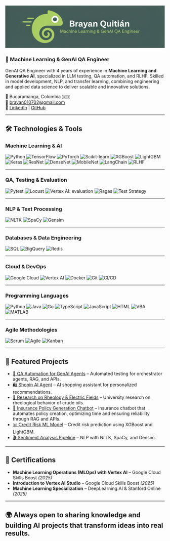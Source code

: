 <p align="center">
  <img src="banner/banner.png" alt="Banner" />
</p>

### 🚀 Machine Learning & GenAI QA Engineer   

GenAI QA Engineer with 4 years of experience in **Machine Learning and Generative AI**, specialized in LLM testing, QA automation, and RLHF. Skilled in model development, NLP, and transfer learning, combining engineering and applied data science to deliver scalable and innovative solutions.  

📍 Bucaramanga, Colombia 🇨🇴  
📧 brayan010702@gmail.com  
🔗 [LinkedIn](https://www.linkedin.com/in/brayan010702/) | [GitHub](https://github.com/Brayan010702)  

---

## 🛠️ Technologies & Tools  

### Machine Learning & AI  
![Python](https://img.shields.io/badge/Python-3776AB?style=flat&logo=python&logoColor=white) ![TensorFlow](https://img.shields.io/badge/TensorFlow-FF6F00?style=flat&logo=tensorflow&logoColor=white) ![PyTorch](https://img.shields.io/badge/PyTorch-EE4C2C?style=flat&logo=pytorch&logoColor=white) ![Scikit-learn](https://img.shields.io/badge/Scikit--learn-F7931E?style=flat&logo=scikit-learn&logoColor=white) ![XGBoost](https://img.shields.io/badge/XGBoost-EB5B2C?style=flat) ![LightGBM](https://img.shields.io/badge/LightGBM-02569B?style=flat) ![Keras](https://img.shields.io/badge/Keras-D00000?style=flat&logo=keras&logoColor=white) ![ResNet](https://img.shields.io/badge/ResNet-000000?style=flat) ![DenseNet](https://img.shields.io/badge/DenseNet-000000?style=flat) ![MobileNet](https://img.shields.io/badge/MobileNet-000000?style=flat) ![LangChain](https://img.shields.io/badge/LangChain-121D33?style=flat) ![RLHF](https://img.shields.io/badge/RLHF-FF4500?style=flat)

---
### QA, Testing & Evaluation  
![Pytest](https://img.shields.io/badge/Pytest-0A9EDC?style=flat) ![Locust](https://img.shields.io/badge/Locust-000000?style=flat) ![Vertex AI: evaluation](https://img.shields.io/badge/Vertex%20AI-34A853?style=flat&logo=googlecloud&logoColor=white) ![Ragas](https://img.shields.io/badge/Ragas-000000?style=flat) ![Test Strategy](https://img.shields.io/badge/Test%20Strategy-008000?style=flat)

---
### NLP & Text Processing  
![NLTK](https://img.shields.io/badge/NLTK-107C10?style=flat) ![SpaCy](https://img.shields.io/badge/SpaCy-09A3D5?style=flat) ![Gensim](https://img.shields.io/badge/Gensim-FF9900?style=flat)

---
### Databases & Data Engineering  
![SQL](https://img.shields.io/badge/SQL-025E8C?style=flat&logo=postgresql&logoColor=white) ![BigQuery](https://img.shields.io/badge/BigQuery-4285F4?style=flat&logo=google-bigquery&logoColor=white) ![Redis](https://img.shields.io/badge/Redis-DC382D?style=flat&logo=redis&logoColor=white)

---
### Cloud & DevOps  
![Google Cloud](https://img.shields.io/badge/Google%20Cloud-4285F4?style=flat&logo=googlecloud&logoColor=white) ![Vertex AI](https://img.shields.io/badge/Vertex%20AI-34A853?style=flat&logo=googlecloud&logoColor=white) ![Docker](https://img.shields.io/badge/Docker-2496ED?style=flat&logo=docker&logoColor=white) ![Git](https://img.shields.io/badge/Git-F05032?style=flat&logo=git&logoColor=white) ![CI/CD](https://img.shields.io/badge/CI%2FCD-000000?style=flat)

---
### Programming Languages  
![Python](https://img.shields.io/badge/Python-3776AB?style=flat&logo=python&logoColor=white) ![Java](https://img.shields.io/badge/Java-007396?style=flat&logo=java&logoColor=white) ![Go](https://img.shields.io/badge/Go-00ADD8?style=flat&logo=go&logoColor=white) ![TypeScript](https://img.shields.io/badge/TypeScript-3178C6?style=flat&logo=typescript&logoColor=white) ![JavaScript](https://img.shields.io/badge/JavaScript-F7DF1E?style=flat&logo=javascript&logoColor=black) ![HTML](https://img.shields.io/badge/HTML5-E34F26?style=flat&logo=html5&logoColor=white) ![VBA](https://img.shields.io/badge/VBA-217346?style=flat&logo=microsoft-excel&logoColor=white) ![MATLAB](https://img.shields.io/badge/MATLAB-0076A8?style=flat&logo=mathworks&logoColor=white)  

---
### Agile Methodologies  
![Scrum](https://img.shields.io/badge/Scrum-009FDA?style=flat) ![Agile](https://img.shields.io/badge/Agile-FF6600?style=flat) ![Kanban](https://img.shields.io/badge/Kanban-0052CC?style=flat&logo=trello&logoColor=white)

---
## 🚀 Featured Projects  

- [🤖 QA Automation for GenAI Agents](#) – Automated testing for orchestrator agents, RAG, and APIs.
- [🛍️ Shopin AI Agent](#) – AI shopping assistant for personalized recommendations.    
- [🔬 Research on Rheology & Electric Fields](#) – University research on rheological behavior of crude oils.  
- [💼 Insurance Policy Generation Chatbot](#) – Insurance chatbot that automates policy creation, optimizing time and ensuring reliability through RAG and APIs.  
- [📊 Credit Risk ML Model](#) – Credit risk prediction using XGBoost and LightGBM.  
- [🎬 Sentiment Analysis Pipeline](#) – NLP with NLTK, SpaCy, and Gensim.  

---
## 📜 Certifications  

- **Machine Learning Operations (MLOps) with Vertex AI** – Google Cloud Skills Boost *(2025)*  
- **Introduction to Vertex AI Studio** – Google Cloud Skills Boost *(2025)*  
- **Machine Learning Specialization** – DeepLearning.AI & Stanford Online *(2025)*  

---
🌍 Always open to sharing knowledge and building **AI projects that transform ideas into real results**.  
---
